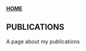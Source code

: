 **<span style="color: grey;"> [HOME](./index.md) </span>**
## PUBLICATIONS
A page about my publications

